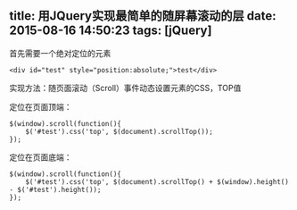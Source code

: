 title: 用JQuery实现最简单的随屏幕滚动的层
date: 2015-08-16 14:50:23
tags: [jQuery]
---

首先需要一个绝对定位的元素

	<div id="test" style="position:absolute;">test</div>
	
实现方法：随页面滚动（Scroll）事件动态设置元素的CSS，TOP值
<!-- more -->

定位在页面顶端：

	$(window).scroll(function(){
		$('#test').css('top', $(document).scrollTop());
	});
	
定位在页面底端：

	$(window).scroll(function(){
		$('#test').css('top', $(document).scrollTop() + $(window).height() - $('#test').height());
	});
